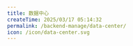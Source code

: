 ```yaml
---
title: 数据中心
createTime: 2025/03/17 05:14:32
permalink: /backend-manage/data-center/
icon: /icon/data-center.svg
---
```

